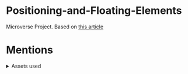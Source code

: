# Positioning-and-Floating-Elements
Microverse Project. Based on [this article](https://www.nytimes.com/2014/03/18/science/space/detection-of-waves-in-space-buttresses-landmark-theory-of-big-bang.html)


# Mentions

 <details>
  <summary>Assets used</summary>
  <ul>
    <li>Some icons by Google, Dave Gandy, Yannick, GraphicsBay from www.flaticon.com </li>
  </ul>
  <p> Each asset belog to each author(s).</p>
</details> 